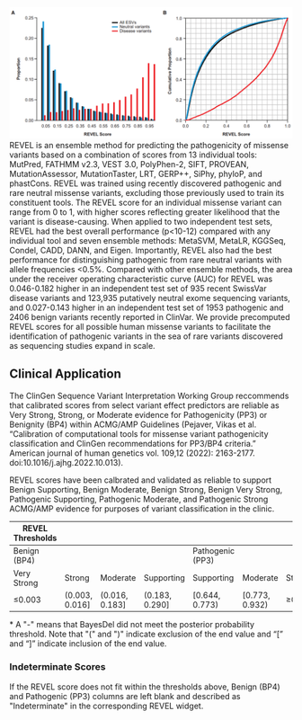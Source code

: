 ![screenshot](screenshot_1.png)
<br />
REVEL is an ensemble method for predicting the pathogenicity of missense variants based on a combination of scores from 13 individual tools: MutPred, FATHMM v2.3, VEST 3.0, PolyPhen-2, SIFT, PROVEAN, MutationAssessor, MutationTaster, LRT, GERP++, SiPhy, phyloP, and phastCons.  REVEL was trained using recently discovered pathogenic and rare neutral missense variants, excluding those previously used to train its constituent tools.  The REVEL score for an individual missense variant can range from 0 to 1, with higher scores reflecting greater likelihood that the variant is disease-causing.  When applied to two independent test sets, REVEL had the best overall performance (p<10-12) compared with any individual tool and seven ensemble methods: MetaSVM, MetaLR, KGGSeq, Condel, CADD, DANN, and Eigen.  Importantly, REVEL also had the best performance for distinguishing pathogenic from rare neutral variants with allele frequencies <0.5%.  Compared with other ensemble methods, the area under the receiver operating characteristic curve (AUC) for REVEL was 0.046-0.182 higher in an independent test set of 935 recent SwissVar disease variants and 123,935 putatively neutral exome sequencing variants, and 0.027-0.143 higher in an independent test set of 1953 pathogenic and 2406 benign variants recently reported in ClinVar.  We provide precomputed REVEL scores for all possible human missense variants to facilitate the identification of pathogenic variants in the sea of rare variants discovered as sequencing studies expand in scale.

## Clinical Application

The ClinGen Sequence Variant Interpretation Working Group reccommends that calibrated scores from select variant effect predictors are reliable as Very Strong, Strong, or Moderate evidence for Pathogenicity (PP3) or Benignity (BP4) within ACMG/AMP Guidelines (Pejaver, Vikas et al. “Calibration of computational tools for missense variant pathogenicity classification and ClinGen recommendations for PP3/BP4 criteria.” American journal of human genetics vol. 109,12 (2022): 2163-2177. doi:10.1016/j.ajhg.2022.10.013).

REVEL scores have been calbrated and validated as reliable to support Benign Supporting, Benign Moderate, Benign Strong, Benign Very Strong, Pathogenic Supporting, Pathogenic Moderate, and Pathogenic Strong ACMG/AMP evidence for purposes of variant classification in the clinic.

| REVEL Thresholds |                 |                |                |                |                |                |                |                |
|--------------|-----------------|----------------|----------------|----------------|----------------|----------------|----------------|----------------|
| Benign (BP4) |||| Pathogenic (PP3)|
|Very Strong   |Strong      |Moderate     |Supporting   |Supporting   |Moderate     |Strong      |Very Strong   |
|≤0.003|(0.003, 0.016]|(0.016, 0.183]|(0.183, 0.290]|[0.644, 0.773)|[0.773, 0.932)|	≥0.932|   -   |

\* A "-" means that BayesDel did not meet the posterior probability threshold. Note that "(" and ")" indicate exclusion of the end value and “[” and “]” indicate inclusion of the end value.

### Indeterminate Scores

If the REVEL score does not fit within the thresholds above, Benign (BP4) and Pathogenic (PP3) columns are left blank and described as "Indeterminate" in the corresponding REVEL widget.